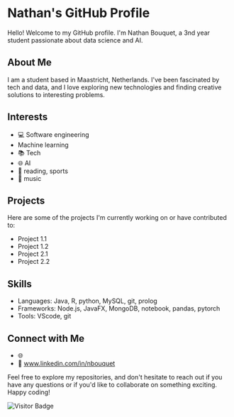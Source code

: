 # Nathan's GitHub Profile

Hello! Welcome to my GitHub profile. I'm Nathan Bouquet, a 3nd year student passionate about data science and AI.

## About Me

I am a student based in Maastricht, Netherlands. I've been fascinated by tech and data, and I love exploring new technologies and finding creative solutions to interesting problems.

## Interests

- 💻 Software engineering
- Machine learning
- 📚 Tech
- 🌐 AI
- 🎨 reading, sports
- 🎸 music

## Projects

Here are some of the projects I'm currently working on or have contributed to:

- Project 1.1
- Project 1.2
- Project 2.1
- Project 2.2

## Skills

- Languages: Java, R, python, MySQL, git, prolog
- Frameworks: Node.js, JavaFX, MongoDB, notebook, pandas, pytorch
- Tools: VScode, git 

## Connect with Me

- 🌐 
- 💼 www.linkedin.com/in/nbouquet

Feel free to explore my repositories, and don't hesitate to reach out if you have any questions or if you'd like to collaborate on something exciting. Happy coding!

![Visitor Badge](https://visitor-badge.laobi.icu/badge?page_id=your-username.your-username)
